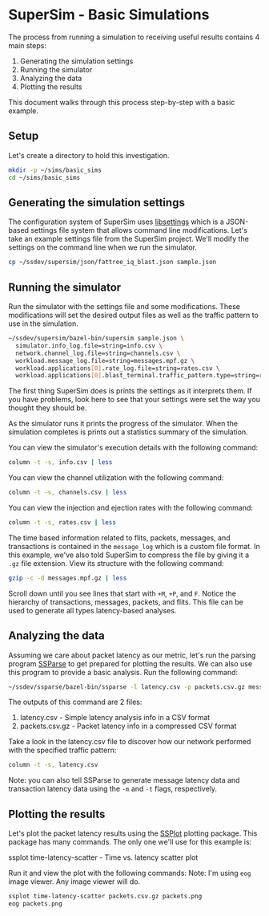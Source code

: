 # SuperSim - Basic Simulations

The process from running a simulation to receiving useful results contains 4
main steps:

1. Generating the simulation settings
2. Running the simulator
3. Analyzing the data
4. Plotting the results

This document walks through this process step-by-step with a basic example.

## Setup
Let's create a directory to hold this investigation.

``` sh
mkdir -p ~/sims/basic_sims
cd ~/sims/basic_sims
```

## Generating the simulation settings
The configuration system of SuperSim uses [libsettings][] which is a JSON-based
settings file system that allows command line modifications. Let's take an
example settings file from the SuperSim project. We'll modify the settings
on the command line when we run the simulator.

``` sh
cp ~/ssdev/supersim/json/fattree_iq_blast.json sample.json
```

## Running the simulator
Run the simulator with the settings file and some modifications. These
modifications will set the desired output files as well as the traffic
pattern to use in the simulation.

``` sh
~/ssdev/supersim/bazel-bin/supersim sample.json \
  simulator.info_log.file=string=info.csv \
  network.channel_log.file=string=channels.csv \
  workload.message_log.file=string=messages.mpf.gz \
  workload.applications[0].rate_log.file=string=rates.csv \
  workload.applications[0].blast_terminal.traffic_pattern.type=string=random_exchange
```

The first thing SuperSim does is prints the settings as it interprets them.
If you have problems, look here to see that your settings were set the way
you thought they should be.

As the simulator runs it prints the progress of the simulator. When the
simulation completes is prints out a statistics summary of the simulation.

You can view the simulator's execution details with the following command:

``` sh
column -t -s, info.csv | less
```

You can view the channel utilization with the following command:

``` sh
column -t -s, channels.csv | less
```

You can view the injection and ejection rates with the following command:

``` sh
column -t -s, rates.csv | less
```

The time based information related to flits, packets, messages, and transactions
is contained in the `message_log` which is a custom file format. In this
example, we've also told SuperSim to compress the file by giving it a `.gz` file
extension. View its structure with the following command:

``` sh
gzip -c -d messages.mpf.gz | less
```

Scroll down until you see lines that start with `+M`, `+P`, and `F`. Notice the
hierarchy of transactions, messages, packets, and flits. This file can be used
to generate all types latency-based analyses.

## Analyzing the data
Assuming we care about packet latency as our metric, let's run the parsing
program [SSParse][] to get prepared for plotting the results. We can also use
this program to provide a basic analysis. Run the following command:

``` sh
~/ssdev/ssparse/bazel-bin/ssparse -l latency.csv -p packets.csv.gz messages.mpf.gz
```
The outputs of this command are 2 files:
1. latency.csv - Simple latency analysis info in a CSV format
2. packets.csv.gz - Packet latency info in a compressed CSV format

Take a look in the latency.csv file to discover how our network performed
with the specified traffic pattern:

``` sh
column -t -s, latency.csv
```

Note: you can also tell SSParse to generate message latency data and
transaction latency data using the `-m` and `-t` flags, respectively.

## Plotting the results
Let's plot the packet latency results using the [SSPlot][] plotting package.
This package has many commands. The only one we'll use for this example is:

ssplot time-latency-scatter - Time vs. latency scatter plot

Run it and view the plot with the following commands:
Note: I'm using `eog` image viewer. Any image viewer will do.

``` sh
ssplot time-latency-scatter packets.csv.gz packets.png
eog packets.png
```

[libsettings]: https://github.com/nicmcd/libsettings
[SSParse]: https://github.com/nicmcd/ssparse
[SSPlot]: https://github.com/nicmcd/ssplot

